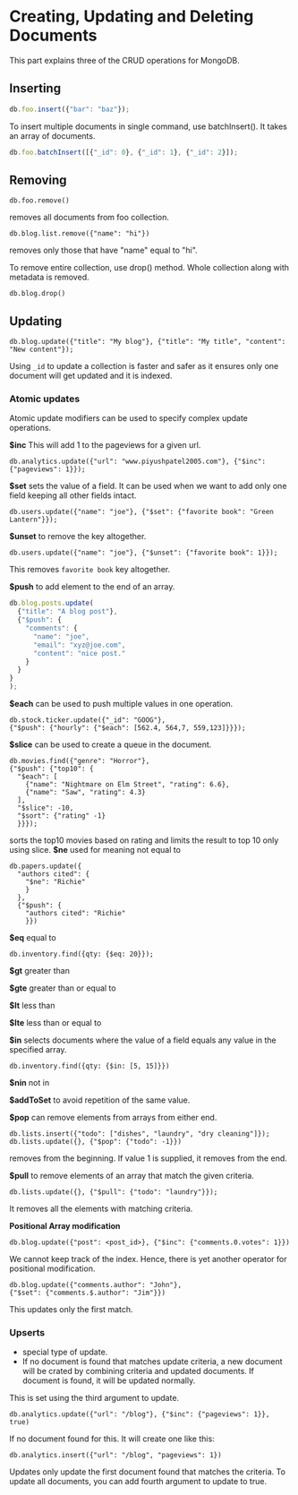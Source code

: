 # Creating, Updating and Deleting Documents

This part explains three of the CRUD operations for MongoDB.

## Inserting

```javascript
db.foo.insert({"bar": "baz"});
```

To insert multiple documents in single command, use batchInsert(). It takes an array of documents.
```javascript
db.foo.batchInsert([{"_id": 0}, {"_id": 1}, {"_id": 2}]);
```

## Removing

```
db.foo.remove()
```
removes all documents from foo collection.

```
db.blog.list.remove({"name": "hi"})
```
removes only those that have "name" equal to "hi".

To remove entire collection, use drop() method. Whole collection along with metadata is removed.
```
db.blog.drop()
```

## Updating

```
db.blog.update({"title": "My blog"}, {"title": "My title", "content": "New content"});
```

Using `_id` to update a collection is faster and safer as it ensures only one document will get updated and it is indexed.

### Atomic updates
Atomic update modifiers can be used to specify complex update operations.

**$inc**
This will add 1 to the pageviews for a given url.
```
db.analytics.update({"url": "www.piyushpatel2005.com"}, {"$inc": {"pageviews": 1}});
```
**$set** sets the value of a field. It can be used when we want to add only one field keeping all other fields intact.
```
db.users.update({"name": "joe"}, {"$set": {"favorite book": "Green Lantern"}});
```
**$unset** to remove the key altogether.
```
db.users.update({"name": "joe"}, {"$unset": {"favorite book": 1}});
```
This removes `favorite book` key altogether.

**$push** to add element to the end of an array.
```javascript
db.blog.posts.update(
  {"title": "A blog post"},
  {"$push": {
    "comments": {
      "name": "joe",
      "email": "xyz@joe.com",
      "content": "nice post."
    }
  }
}
);
```
**$each** can be used to push multiple values in one operation.
```
db.stock.ticker.update({"_id": "GOOG"},
{"$push": {"hourly": {"$each": [562.4, 564,7, 559,123]}}});
```
**$slice** can be used to create a queue in the document.
```
db.movies.find({"genre": "Horror"},
{"$push": {"top10": {
  "$each": [
    {"name": "Nightmare on Elm Street", "rating": 6.6},
    {"name": "Saw", "rating": 4.3}
  ],
  "$slice": -10,
  "$sort": {"rating" -1}
  }}});
```
sorts the top10 movies based on rating
and limits the result to top 10 only using slice.
**$ne** used for meaning not equal to
```
db.papers.update({
  "authors cited": {
    "$ne": "Richie"
    }
  },
  {"$push": {
    "authors cited": "Richie"
    }})
```

**$eq** equal to
```
db.inventory.find({qty: {$eq: 20}});
```
**$gt** greater than

**$gte** greater than or equal to

**$lt** less than

**$lte** less than or equal to

**$in** selects documents where the value of a field equals any value in the specified array.
```
db.inventory.find({qty: {$in: [5, 15]}})
```
**$nin** not in

**$addToSet** to avoid repetition of the same value.

**$pop** can remove elements from arrays from either end.

```
db.lists.insert({"todo": ["dishes", "laundry", "dry cleaning"]});
db.lists.update({}, {"$pop": {"todo": -1}})
```
removes from the beginning. If value 1 is supplied, it removes from the end.

**$pull** to remove elements of an array that match the given criteria.
```
db.lists.update({}, {"$pull": {"todo": "laundry"}});
```
It removes all the elements with matching criteria.

**Positional Array modification**
```
db.blog.update({"post": <post_id>}, {"$inc": {"comments.0.votes": 1}})
```
We cannot keep track of the index. Hence, there is yet another operator for positional modification.
```
db.blog.update({"comments.author": "John"},
{"$set": {"comments.$.author": "Jim"}})
```
This updates only the first match.

### Upserts
- special type of update.
- If no document is found that matches update criteria, a new document will be crated by combining criteria and updated documents. If document is found, it will be updated normally.

This is set using the third argument to update.
```
db.analytics.update({"url": "/blog"}, {"$inc": {"pageviews": 1}}, true)
```
If no document found for this. It will create one like this:
```
db.analytics.insert({"url": "/blog", "pageviews": 1})
```

Updates only update the first document found that matches the criteria. To update all documents, you can add fourth argument to update to true.
